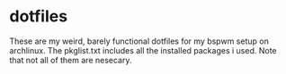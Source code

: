 # dotfiles
These are my weird, barely functional dotfiles for my bspwm setup on archlinux.
The pkglist.txt includes all the installed packages i used. Note that not all of them are nesecary.
